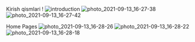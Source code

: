 Kirish qismlari !
![introduction](https://user-images.githubusercontent.com/86619302/133076224-9e2ce278-1a83-4af9-b6fa-c5702a04d77d.png)
![photo_2021-09-13_16-27-38](https://user-images.githubusercontent.com/86619302/133076862-eb4a07f6-da03-4f78-847c-bc3f12d43d28.jpg)
![photo_2021-09-13_16-27-42](https://user-images.githubusercontent.com/86619302/133076869-f719bead-0ef5-48f5-9038-538dfd753596.jpg)

Home Pages
![photo_2021-09-13_16-28-26](https://user-images.githubusercontent.com/86619302/133076960-04504ee6-967e-4aad-9cfb-f958122576cb.jpg)
![photo_2021-09-13_16-28-22](https://user-images.githubusercontent.com/86619302/133076964-60114d2c-fbc4-46ef-84bb-7a6adbc47f81.jpg)
![photo_2021-09-13_16-28-18](https://user-images.githubusercontent.com/86619302/133076981-77a80b3c-6aaa-4a7f-9d20-045776842987.jpg)
